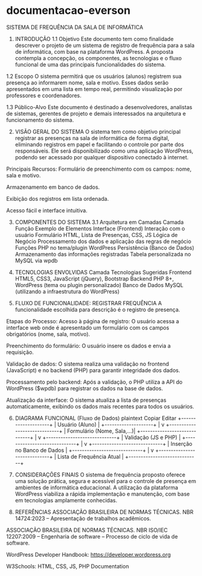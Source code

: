 # documentacao-everson



SISTEMA DE FREQUÊNCIA DA SALA DE INFORMÁTICA
1. INTRODUÇÃO
1.1 Objetivo
Este documento tem como finalidade descrever o projeto de um sistema de registro de frequência para a sala de informática, com base na plataforma WordPress. A proposta contempla a concepção, os componentes, as tecnologias e o fluxo funcional de uma das principais funcionalidades do sistema.

1.2 Escopo
O sistema permitirá que os usuários (alunos) registrem sua presença ao informarem nome, sala e motivo. Esses dados serão apresentados em uma lista em tempo real, permitindo visualização por professores e coordenadores.

1.3 Público-Alvo
Este documento é destinado a desenvolvedores, analistas de sistemas, gerentes de projeto e demais interessados na arquitetura e funcionamento do sistema.

2. VISÃO GERAL DO SISTEMA
O sistema tem como objetivo principal registrar as presenças na sala de informática de forma digital, eliminando registros em papel e facilitando o controle por parte dos responsáveis. Ele será disponibilizado como uma aplicação WordPress, podendo ser acessado por qualquer dispositivo conectado à internet.

Principais Recursos:
Formulário de preenchimento com os campos: nome, sala e motivo.

Armazenamento em banco de dados.

Exibição dos registros em lista ordenada.

Acesso fácil e interface intuitiva.

3. COMPONENTES DO SISTEMA
3.1 Arquitetura em Camadas
Camada	Função	Exemplo de Elementos
Interface (Frontend)	Interação com o usuário	Formulário HTML, Lista de Presenças, CSS, JS
Lógica de Negócio	Processamento dos dados e aplicação das regras de negócio	Funções PHP no tema/plugin WordPress
Persistência (Banco de Dados)	Armazenamento das informações registradas	Tabela personalizada no MySQL via wpdb

4. TECNOLOGIAS ENVOLVIDAS
Camada	Tecnologias Sugeridas
Frontend	HTML5, CSS3, JavaScript (jQuery), Bootstrap
Backend	PHP 8+, WordPress (tema ou plugin personalizado)
Banco de Dados	MySQL (utilizando a infraestrutura do WordPress)

5. FLUXO DE FUNCIONALIDADE: REGISTRAR FREQUÊNCIA
A funcionalidade escolhida para descrição é o registro de presença.

Etapas do Processo:
Acesso à página de registro:
O usuário acessa a interface web onde é apresentado um formulário com os campos obrigatórios (nome, sala, motivo).

Preenchimento do formulário:
O usuário insere os dados e envia a requisição.

Validação de dados:
O sistema realiza uma validação no frontend (JavaScript) e no backend (PHP) para garantir integridade dos dados.

Processamento pelo backend:
Após a validação, o PHP utiliza a API do WordPress ($wpdb) para registrar os dados na base de dados.

Atualização da interface:
O sistema atualiza a lista de presenças automaticamente, exibindo os dados mais recentes para todos os usuários.

6. DIAGRAMA FUNCIONAL (Fluxo de Dados)
plaintext
Copiar
Editar
+--------------------+
|   Usuário (Aluno)  |
+--------------------+
          |
          v
+-----------------------------+
| Formulário (Nome, Sala,...)|
+-----------------------------+
          |
          v
+-----------------------------+
| Validação (JS e PHP)       |
+-----------------------------+
          |
          v
+-----------------------------+
| Inserção no Banco de Dados |
+-----------------------------+
          |
          v
+-----------------------------+
| Lista de Frequência Atual  |
+-----------------------------+
7. CONSIDERAÇÕES FINAIS
O sistema de frequência proposto oferece uma solução prática, segura e acessível para o controle de presença em ambientes de informática educacional. A utilização da plataforma WordPress viabiliza a rápida implementação e manutenção, com base em tecnologias amplamente conhecidas.

8. REFERÊNCIAS
ASSOCIAÇÃO BRASILEIRA DE NORMAS TÉCNICAS. NBR 14724:2023 – Apresentação de trabalhos acadêmicos.

ASSOCIAÇÃO BRASILEIRA DE NORMAS TÉCNICAS. NBR ISO/IEC 12207:2009 – Engenharia de software – Processo de ciclo de vida de software.

WordPress Developer Handbook: https://developer.wordpress.org

W3Schools: HTML, CSS, JS, PHP Documentation
